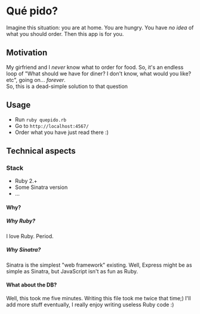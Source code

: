 # Qué pido?

Imagine this situation: you are at home. You are hungry. You have *no idea* of what you should order. Then this app is for you.

## Motivation

My girfriend and I *never* know what to order for food. So, it's an endless loop of "What should we have for diner? I don't know, what would you like? etc", going on... *forever*.  
So, this is a dead-simple solution to that question

## Usage
  - Run `ruby quepido.rb`
  - Go to `http://localhost:4567/`
  - Order what you have just read there :)

## Technical aspects

### Stack

  - Ruby 2.+
  - Some Sinatra version
  - ...

#### Why?

##### Why Ruby?

I love Ruby. Period.

##### Why Sinatra?

Sinatra is the simplest "web framework" existing. Well, Express might be as simple as Sinatra, but JavaScript isn't as fun as Ruby.

#### What about the DB?

Well, this took me five minutes. Writing this file took me twice that time;)
I'll add more stuff eventually, I really enjoy writing useless Ruby code :)
